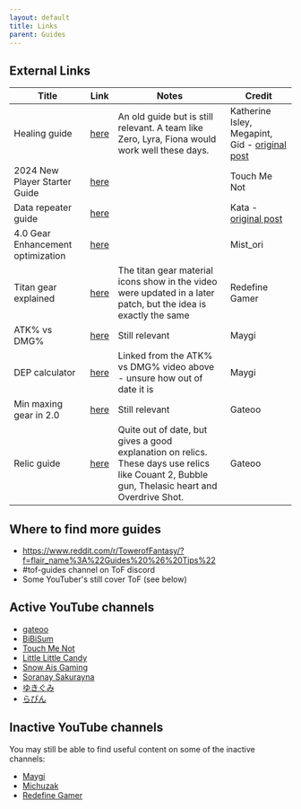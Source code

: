 ```yaml
---
layout: default
title: Links
parent: Guides
---
```


## External Links

| Title    | Link | Notes | Credit |
| -------- | ------- | ------- | ------- |
| Healing guide  | [here](https://docs.google.com/document/d/1aVncsZwXMuTENDynwEtzJzHzLyVfrou9ovbLg9gvuVQ/edit?usp=sharing) | An old guide but is still relevant. A team like Zero, Lyra, Fiona would work well these days. | Katherine Isley, Megapint, Gid - [original post](https://www.reddit.com/r/TowerofFantasy/comments/12aerd0/healing_guide/) |
| 2024 New Player Starter Guide | [here](https://www.youtube.com/watch?v=o2F5f_q9BVw) | | Touch Me Not |
| Data repeater guide | [here](files/DataRepeaterGuide.pdf) | | Kata - [original post](https://www.reddit.com/r/TowerofFantasy/comments/1dr0uke/data_repeater_aka_blocker_guide/)|
| 4.0 Gear Enhancement optimization | [here](https://www.reddit.com/r/TowerofFantasy/comments/1d9df0m/psa_optimizing_gear_enhancements_in_40/) | | Mist_ori |
| Titan gear explained | [here](https://www.youtube.com/watch?v=Yeoe1ue0qdY) | The titan gear material icons show in the video were updated in a later patch, but the idea is exactly the same | Redefine Gamer |
| ATK% vs DMG% | [here](https://www.youtube.com/watch?v=OxUgHf-qB44) | Still relevant | Maygi |
| DEP calculator | [here](https://docs.google.com/spreadsheets/d/1ZrJokNh_0AF_9welc7Etz6K8jlpzi5bXpiWz-mQZa78/edit?gid=1758431159#gid=1758431159) | Linked from the ATK% vs DMG% video above - unsure how out of date it is | Maygi |
| Min maxing gear in 2.0 | [here](https://www.youtube.com/watch?v=hIJPyH-g2sc) | Still relevant | Gateoo |
| Relic guide | [here](https://www.youtube.com/watch?v=AOc09cf9FIQ) | Quite out of date, but gives a good explanation on relics. These days use relics like Couant 2, Bubble gun, Thelasic heart and Overdrive Shot. | Gateoo |

## Where to find more guides

- https://www.reddit.com/r/TowerofFantasy/?f=flair_name%3A%22Guides%20%26%20Tips%22
- #tof-guides channel on ToF discord
- Some YouTuber's still cover ToF (see below)

## Active YouTube channels

- [gateoo](https://www.youtube.com/@gateoo)
- [BiBiSum](https://www.youtube.com/@BiBiSum)
- [Touch Me Not](https://www.youtube.com/@TouchMeNot22)
- [Little Little Candy](https://www.youtube.com/@Little_Little_Candy)
- [Snow Ais Gaming](https://www.youtube.com/@SnowAisGaming/videos)
- [Soranay Sakurayna](https://www.youtube.com/@soranaysakurayna)
- [ゆきぐみ](https://www.youtube.com/@user-sc3cy9qx2d)
- [らぴん](https://www.youtube.com/@L4p1n09)

## Inactive YouTube channels

You may still be able to find useful content on some of the inactive channels:

- [Maygi](https://www.youtube.com/@Maygi)
- [Michuzak](https://www.youtube.com/@Michuzak)
- [Redefine Gamer](https://www.youtube.com/@RedefineGamer)